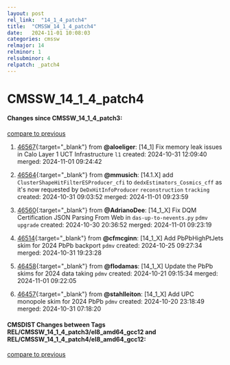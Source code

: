 ```yaml
---
layout: post
rel_link:  "14_1_4_patch4"
title:  "CMSSW_14_1_4_patch4"
date:   2024-11-01 10:08:03
categories: cmssw
relmajor: 14
relminor: 1
relsubminor: 4
relpatch: _patch4
---
```


# CMSSW_14_1_4_patch4
#### Changes since CMSSW_14_1_4_patch3:
[compare to previous](https://github.com/cms-sw/cmssw/compare/CMSSW_14_1_4_patch3...CMSSW_14_1_4_patch4)



1. [46567](http://github.com/cms-sw/cmssw/pull/46567){:target="_blank"}  from **@aloeliger**: [14_1] Fix memory leak issues in Calo Layer 1 UCT Infrastructure `l1` created: 2024-10-31 12:09:40 merged: 2024-11-01 09:24:42

2. [46564](http://github.com/cms-sw/cmssw/pull/46564){:target="_blank"}  from **@mmusich**: [14.1.X] add `ClusterShapeHitFilterESProducer_cfi` to `dedxEstimators_Cosmics_cff` as it's now requested by `DeDxHitInfoProducer` `reconstruction` `tracking` created: 2024-10-31 09:03:52 merged: 2024-11-01 09:23:59

3. [46560](http://github.com/cms-sw/cmssw/pull/46560){:target="_blank"}  from **@AdrianoDee**: [14_1_X] Fix DQM Certification JSON Parsing From Web in `das-up-to-nevents.py` `pdmv` `upgrade` created: 2024-10-30 20:36:52 merged: 2024-11-01 09:23:19

4. [46514](http://github.com/cms-sw/cmssw/pull/46514){:target="_blank"}  from **@cfmcginn**: [14_1_X] Add PbPbHighPtJets skim for 2024 PbPb backport `pdmv` created: 2024-10-25 09:27:34 merged: 2024-10-31 19:23:28

5. [46458](http://github.com/cms-sw/cmssw/pull/46458){:target="_blank"}  from **@flodamas**: [14_1_X] Update the PbPb skims for 2024 data taking `pdmv` created: 2024-10-21 09:15:34 merged: 2024-11-01 09:22:05

6. [46457](http://github.com/cms-sw/cmssw/pull/46457){:target="_blank"}  from **@stahlleiton**: [14_1_X] Add UPC monopole skim for 2024 PbPb `pdmv` created: 2024-10-20 23:18:49 merged: 2024-10-31 07:18:20

#### CMSDIST Changes between Tags REL/CMSSW_14_1_4_patch3/el8_amd64_gcc12 and REL/CMSSW_14_1_4_patch4/el8_amd64_gcc12:
[compare to previous](https://github.com/cms-sw/cmsdist/compare/REL/CMSSW_14_1_4_patch3/el8_amd64_gcc12...REL/CMSSW_14_1_4_patch4/el8_amd64_gcc12)


